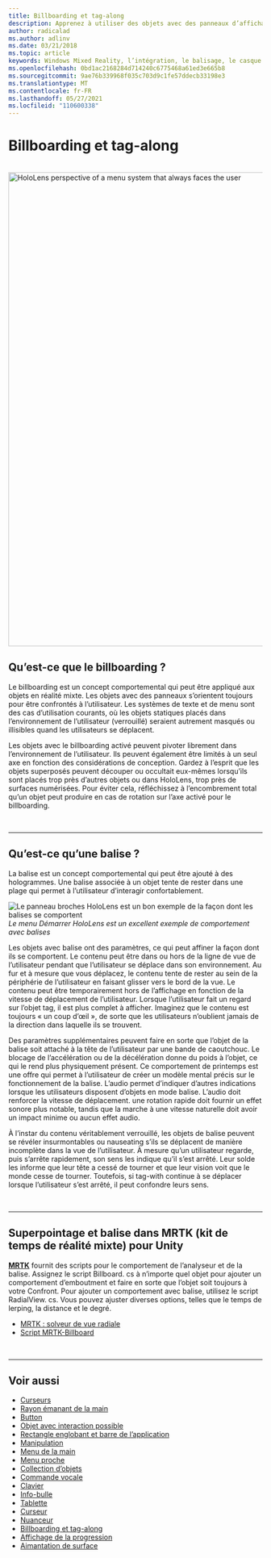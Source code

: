 ```yaml
---
title: Billboarding et tag-along
description: Apprenez à utiliser des objets avec des panneaux d’affichage, qui s’orientent toujours pour les faire face à l’utilisateur dans des applications de réalité mixte.
author: radicalad
ms.author: adlinv
ms.date: 03/21/2018
ms.topic: article
keywords: Windows Mixed Reality, l’intégration, le balisage, le casque de réalité mixte, le casque de réalité mixte, le casque de réalité virtuelle, HoloLens, MRTK, le kit de temps de réalité mixte
ms.openlocfilehash: 0bd1ac2168284d714240c6775468a61ed3e665b8
ms.sourcegitcommit: 9ae76b339968f035c703d9c1fe57ddecb33198e3
ms.translationtype: MT
ms.contentlocale: fr-FR
ms.lasthandoff: 05/27/2021
ms.locfileid: "110600338"
---
```

# <a name="billboarding-and-tag-along"></a>Billboarding et tag-along

<br>

<img src="images/MRTK_TagAlong.gif" alt="HoloLens perspective of a menu system that always faces the user" width="940px">
<br>

## <a name="what-is-billboarding"></a>Qu’est-ce que le billboarding ?

Le billboarding est un concept comportemental qui peut être appliqué aux objets en réalité mixte. Les objets avec des panneaux s’orientent toujours pour être confrontés à l’utilisateur. Les systèmes de texte et de menu sont des cas d’utilisation courants, où les objets statiques placés dans l’environnement de l’utilisateur (verrouillé) seraient autrement masqués ou illisibles quand les utilisateurs se déplacent.

Les objets avec le billboarding activé peuvent pivoter librement dans l’environnement de l’utilisateur. Ils peuvent également être limités à un seul axe en fonction des considérations de conception. Gardez à l’esprit que les objets superposés peuvent découper ou occultait eux-mêmes lorsqu’ils sont placés trop près d’autres objets ou dans HoloLens, trop près de surfaces numérisées. Pour éviter cela, réfléchissez à l’encombrement total qu’un objet peut produire en cas de rotation sur l’axe activé pour le billboarding.

<br>

---
## <a name="what-is-a-tag-along"></a>Qu’est-ce qu’une balise ?

La balise est un concept comportemental qui peut être ajouté à des hologrammes. Une balise associée à un objet tente de rester dans une plage qui permet à l’utilisateur d’interagir confortablement.

![Le panneau broches HoloLens est un bon exemple de la façon dont les balises se comportent](images/tagalong-1000px.jpg)<br>
*Le menu Démarrer HoloLens est un excellent exemple de comportement avec balises*

Les objets avec balise ont des paramètres, ce qui peut affiner la façon dont ils se comportent. Le contenu peut être dans ou hors de la ligne de vue de l’utilisateur pendant que l’utilisateur se déplace dans son environnement. Au fur et à mesure que vous déplacez, le contenu tente de rester au sein de la périphérie de l’utilisateur en faisant glisser vers le bord de la vue. Le contenu peut être temporairement hors de l’affichage en fonction de la vitesse de déplacement de l’utilisateur. Lorsque l’utilisateur fait un regard sur l’objet tag, il est plus complet à afficher. Imaginez que le contenu est toujours « un coup d’œil », de sorte que les utilisateurs n’oublient jamais de la direction dans laquelle ils se trouvent.

Des paramètres supplémentaires peuvent faire en sorte que l’objet de la balise soit attaché à la tête de l’utilisateur par une bande de caoutchouc. Le blocage de l’accélération ou de la décélération donne du poids à l’objet, ce qui le rend plus physiquement présent. Ce comportement de printemps est une offre qui permet à l’utilisateur de créer un modèle mental précis sur le fonctionnement de la balise. L’audio permet d’indiquer d’autres indications lorsque les utilisateurs disposent d’objets en mode balise. L’audio doit renforcer la vitesse de déplacement. une rotation rapide doit fournir un effet sonore plus notable, tandis que la marche à une vitesse naturelle doit avoir un impact minime ou aucun effet audio.

À l’instar du contenu véritablement verrouillé, les objets de balise peuvent se révéler insurmontables ou nauseating s’ils se déplacent de manière incomplète dans la vue de l’utilisateur. À mesure qu’un utilisateur regarde, puis s’arrête rapidement, son sens les indique qu’il s’est arrêté. Leur solde les informe que leur tête a cessé de tourner et que leur vision voit que le monde cesse de tourner. Toutefois, si tag-with continue à se déplacer lorsque l’utilisateur s’est arrêté, il peut confondre leurs sens.

<br>

---

## <a name="billboarding-and-tag-along-in-mrtk-mixed-reality-toolkit-for-unity"></a>Superpointage et balise dans MRTK (kit de temps de réalité mixte) pour Unity
**[MRTK](https://github.com/Microsoft/MixedRealityToolkit-Unity)** fournit des scripts pour le comportement de l’analyseur et de la balise. Assignez le script Billboard. cs à n’importe quel objet pour ajouter un comportement d’emboutment et faire en sorte que l’objet soit toujours à votre Confront. Pour ajouter un comportement avec balise, utilisez le script RadialView. cs. Vous pouvez ajuster diverses options, telles que le temps de lerping, la distance et le degré.

* [MRTK : solveur de vue radiale](/windows/mixed-reality/mrtk-unity/features/ux-building-blocks/solvers/solver#radialview)
* [Script MRTK-Billboard](https://github.com/microsoft/MixedRealityToolkit-Unity/blob/mrtk_release/Assets/MixedRealityToolkit.SDK/Features/UX/Scripts/Utilities/Billboard.cs)


<br>

---

## <a name="see-also"></a>Voir aussi

* [Curseurs](cursors.md)
* [Rayon émanant de la main](point-and-commit.md)
* [Button](button.md)
* [Objet avec interaction possible](interactable-object.md)
* [Rectangle englobant et barre de l’application](app-bar-and-bounding-box.md)
* [Manipulation](direct-manipulation.md)
* [Menu de la main](hand-menu.md)
* [Menu proche](near-menu.md)
* [Collection d’objets](object-collection.md)
* [Commande vocale](voice-input.md)
* [Clavier](keyboard.md)
* [Info-bulle](tooltip.md)
* [Tablette](slate.md)
* [Curseur](slider.md)
* [Nuanceur](shader.md)
* [Billboarding et tag-along](billboarding-and-tag-along.md)
* [Affichage de la progression](progress.md)
* [Aimantation de surface](surface-magnetism.md)